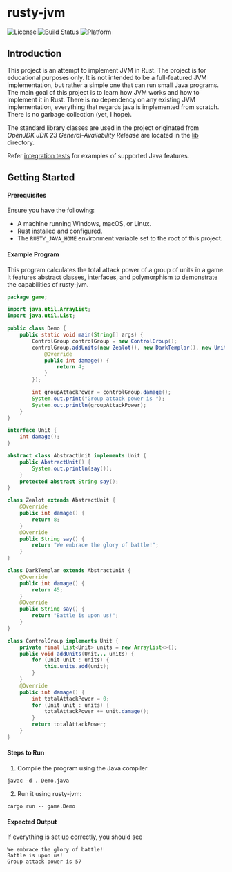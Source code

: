 # rusty-jvm
![License](https://img.shields.io/github/license/hextriclosan/rusty-jvm)
[![Build Status](https://github.com/hextriclosan/rusty-jvm/actions/workflows/rust.yml/badge.svg)](https://github.com/hextriclosan/rusty-jvm/actions)
![Platform](https://img.shields.io/badge/platforms-linux%20%7C%20macos%20%7C%20windows-blue)

## Introduction
This project is an attempt to implement JVM in Rust.
The project is for educational purposes only.
It is not intended to be a full-featured JVM implementation, but rather a simple one that can run small Java programs. 
The main goal of this project is to learn how JVM works and how to implement it in Rust.
There is no dependency on any existing JVM implementation, everything that regards java is implemented from scratch.
There is no garbage collection (yet, I hope).

The standard library classes are used in the project originated from _OpenJDK JDK 23 General-Availability Release_ are located in the [lib](lib) directory.

Refer [integration tests](tests/test_data) for examples of supported Java features.

## Getting Started

#### Prerequisites
Ensure you have the following:
- A machine running Windows, macOS, or Linux.
- Rust installed and configured.
- The `RUSTY_JAVA_HOME` environment variable set to the root of this project.

#### Example Program
This program calculates the total attack power of a group of units in a game. 
It features abstract classes, interfaces, and polymorphism to demonstrate the capabilities of rusty-jvm.
```java
package game;

import java.util.ArrayList;
import java.util.List;

public class Demo {
    public static void main(String[] args) {
        ControlGroup controlGroup = new ControlGroup();
        controlGroup.addUnits(new Zealot(), new DarkTemplar(), new Unit() {
            @Override
            public int damage() {
                return 4;
            }
        });

        int groupAttackPower = controlGroup.damage();
        System.out.print("Group attack power is ");
        System.out.println(groupAttackPower);
    }
}

interface Unit {
    int damage();
}

abstract class AbstractUnit implements Unit {
    public AbstractUnit() {
        System.out.println(say());
    }
    protected abstract String say();
}

class Zealot extends AbstractUnit {
    @Override
    public int damage() {
        return 8;
    }
    @Override
    public String say() {
        return "We embrace the glory of battle!";
    }
}

class DarkTemplar extends AbstractUnit {
    @Override
    public int damage() {
        return 45;
    }
    @Override
    public String say() {
        return "Battle is upon us!";
    }
}

class ControlGroup implements Unit {
    private final List<Unit> units = new ArrayList<>();
    public void addUnits(Unit... units) {
        for (Unit unit : units) {
            this.units.add(unit);
        }
    }
    @Override
    public int damage() {
        int totalAttackPower = 0;
        for (Unit unit : units) {
            totalAttackPower += unit.damage();
        }
        return totalAttackPower;
    }
}
```
#### Steps to Run
1. Compile the program using the Java compiler
```shell
javac -d . Demo.java
```
2. Run it using rusty-jvm:
```shell
cargo run -- game.Demo
```
#### Expected Output
If everything is set up correctly, you should see
```
We embrace the glory of battle!
Battle is upon us!
Group attack power is 57
```
